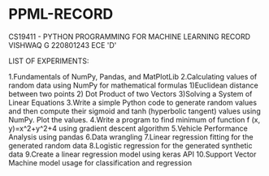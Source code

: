 # PPML-RECORD
CS19411 - PYTHON PROGRAMMING FOR MACHINE LEARNING RECORD VISHWAQ G 220801243 ECE 'D'

LIST OF EXPERIMENTS:

1.Fundamentals of NumPy, Pandas, and MatPlotLib
2.Calculating values of random data using NumPy for mathematical formulas 1)Euclidean distance between
two points 2) Dot Product of two Vectors 3)Solving a System of Linear Equations
3.Write a simple Python code to generate random values and then compute their sigmoid and tanh (hyperbolic
tangent) values using NumPy. Plot the values.
4.Write a program to find minimum of function f (x, y)=x^2+y^2+4 using gradient descent algorithm
5.Vehicle Performance Analysis using pandas
6.Data wrangling
7.Linear regression fitting for the generated random data
8.Logistic regression for the generated synthetic data
9.Create a linear regression model using keras API
10.Support Vector Machine model usage for classification and regression
